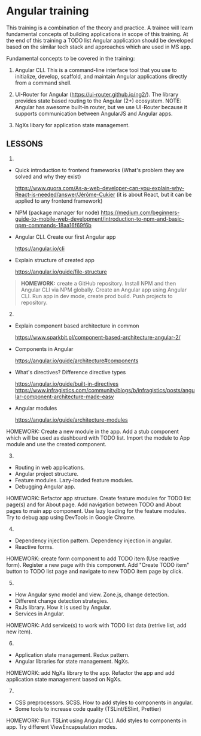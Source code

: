 # Angular training

This training is a combination of the theory and practice. A trainee will learn fundamental concepts of building applications in scope of this training. At the end of this training a TODO list Angular application should be developed based on the similar tech stack and approaches which are used in MS app.

Fundamental concepts to be covered in the training:

1. Angular CLI. This is a command-line interface tool that you use to initialize, develop, scaffold, and maintain Angular applications directly from a command shell.

2. UI-Router for Angular (https://ui-router.github.io/ng2/). The library provides state based routing to the Angular (2+) ecosystem. NOTE: Angular has awesome built-in router, but we use UI-Router because it supports communication between AngularJS and Angular apps.

3. NgXs libary for application state management.


## LESSONS

1. 
  - Quick introduction to frontend frameworks (What's problem they are solved and why they exist)
  
    <https://www.quora.com/As-a-web-developer-can-you-explain-why-React-is-needed/answer/Jérôme-Cukier> (it is about React, but it can be applied to any frontend framework)
  
  - NPM (package manager for node)
   	<https://medium.com/beginners-guide-to-mobile-web-development/introduction-to-npm-and-basic-npm-commands-18aa16f69f6b>
  
  - Angular CLI. Create our first Angular app
  
    <https://angular.io/cli>
  
  - Explain structure of created app
  
    <https://angular.io/guide/file-structure>
  
  > **HOMEWORK:** create a GitHub repository. Install NPM and then Angular CLI via NPM globally. Create an Angular app using Angular CLI. Run app in dev mode, create prod build. Push projects to repository.
  
2.
  - Explain component based architecture in common
  
    <https://www.sparkbit.pl/component-based-architecture-angular-2/>
  
  - Components in Angular
  
    <https://angular.io/guide/architecture#components>
  
  - What's directives? Difference directive types
  
    <https://angular.io/guide/built-in-directives>
    <https://www.infragistics.com/community/blogs/b/infragistics/posts/angular-component-architecture-made-easy>
  
  - Angular modules
  
    <https://angular.io/guide/architecture-modules>
  
  HOMEWORK: Create a new module in the app. Add a stub component which will be used as dashboard with TODO list. Import the module to App module and use the created component.

3. 
  - Routing in web applications.
  - Angular project structure.
  - Feature modules. Lazy-loaded feature modules.
  - Debugging Angular app.
  
  HOMEWORK: Refactor app structure. Create feature modules for TODO list page(s) and for About page. Add navigation between TODO and About pages to main app component. Use lazy loading for the feature modules. Try to debug app using DevTools in Google Chrome.

4. 
  - Dependency injection pattern. Dependency injection in angular.
  - Reactive forms.
  
  HOMEWORK: create form component to add TODO item (Use reactive form). Register a new page with this component. Add "Create TODO item" button to TODO list page and navigate to new TODO item page by click.
  
5.
  - How Angular sync model and view. Zone.js, change detection.
  - Different change detection strategies.
  - RxJs library. How it is used by Angular.
  - Services in Angular.
  
  HOMEWORK: Add service(s) to work with TODO list data (retrive list, add new item).
  
6. 
  - Application state management. Redux pattern.
  - Angular libraries for state management. NgXs.
  
  HOMEWORK: add NgXs library to the app. Refactor the app and add application state management based on NgXs.
  
7.
  - CSS preprocessors. SCSS. How to add styles to components in angular.
  - Some tools to increase code quality (TSLint/ESlint, Prettier)
  
  HOMEWORK: Run TSLint using Angular CLI. Add styles to components in app. Try different ViewEncapsulation modes.
